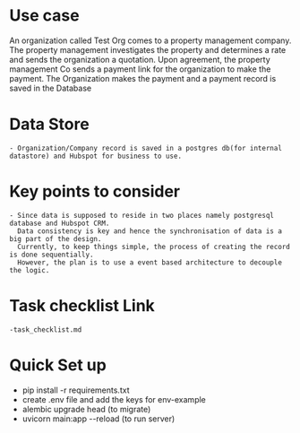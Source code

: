 # Use case

An organization called Test Org comes to a property management company. The property management
investigates the property and determines a rate and sends the organization a quotation.
Upon agreement, the property management Co sends a payment link for the organization to make the
payment. The Organization makes the payment and a payment record is saved in the Database

# Data Store

    - Organization/Company record is saved in a postgres db(for internal datastore) and Hubspot for business to use.

# Key points to consider

    - Since data is supposed to reside in two places namely postgresql database and Hubspot CRM.
      Data consistency is key and hence the synchronisation of data is a big part of the design.
      Currently, to keep things simple, the process of creating the record is done sequentially.
      However, the plan is to use a event based architecture to decouple the logic.

# Task checklist Link
    -task_checklist.md

# Quick Set up
   - pip install -r requirements.txt
   - create .env file and add the keys for env-example
   - alembic upgrade head (to migrate)
   - uvicorn main:app --reload (to run server)
